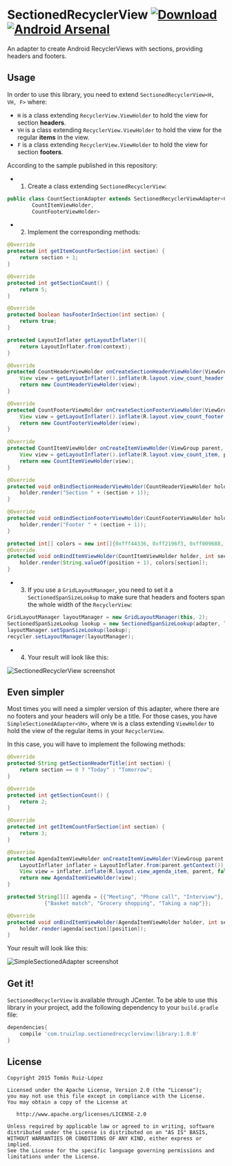 # SectionedRecyclerView [ ![Download](https://api.bintray.com/packages/truizlop/maven/sectionedrecyclerview/images/download.svg) ](https://bintray.com/truizlop/maven/sectionedrecyclerview/_latestVersion) [![Android Arsenal](https://img.shields.io/badge/Android%20Arsenal-SectionedRecyclerView-green.svg?style=flat)](https://android-arsenal.com/details/1/2165)
An adapter to create Android RecyclerViews with sections, providing headers and footers.

## Usage

In order to use this library, you need to extend `SectionedRecyclerView<H, VH, F>` where:

- `H` is a class extending `RecyclerView.ViewHolder` to hold the view for section **headers**.
- `VH` is a class extending `RecyclerView.ViewHolder` to hold the view for the regular **items** in the view.
- `F` is a class extending `RecyclerView.ViewHolder` to hold the view for section **footers**.

According to the sample published in this repository:

- 1. Create a class extending `SectionedRecyclerView`:

```java
public class CountSectionAdapter extends SectionedRecyclerViewAdapter<CountHeaderViewHolder,
        CountItemViewHolder,
        CountFooterViewHolder>
```

- 2. Implement the corresponding methods:

```java
@Override
protected int getItemCountForSection(int section) {
    return section + 1;
}

@Override
protected int getSectionCount() {
    return 5;
}

@Override
protected boolean hasFooterInSection(int section) {
    return true;
}

protected LayoutInflater getLayoutInflater(){
    return LayoutInflater.from(context);
}

@Override
protected CountHeaderViewHolder onCreateSectionHeaderViewHolder(ViewGroup parent, int viewType) {
    View view = getLayoutInflater().inflate(R.layout.view_count_header, parent, false);
    return new CountHeaderViewHolder(view);
}

@Override
protected CountFooterViewHolder onCreateSectionFooterViewHolder(ViewGroup parent, int viewType) {
    View view = getLayoutInflater().inflate(R.layout.view_count_footer, parent, false);
    return new CountFooterViewHolder(view);
}

@Override
protected CountItemViewHolder onCreateItemViewHolder(ViewGroup parent, int viewType) {
    View view = getLayoutInflater().inflate(R.layout.view_count_item, parent, false);
    return new CountItemViewHolder(view);
}

@Override
protected void onBindSectionHeaderViewHolder(CountHeaderViewHolder holder, int section) {
    holder.render("Section " + (section + 1));
}

@Override
protected void onBindSectionFooterViewHolder(CountFooterViewHolder holder, int section) {
    holder.render("Footer " + (section + 1));
}

protected int[] colors = new int[]{0xfff44336, 0xff2196f3, 0xff009688, 0xff8bc34a, 0xffff9800};
@Override
protected void onBindItemViewHolder(CountItemViewHolder holder, int section, int position) {
    holder.render(String.valueOf(position + 1), colors[section]);
}
```

- 3. If you use a `GridLayoutManager`, you need to set it a `SectionedSpanSizeLookup` to make sure that headers and footers span the whole width of the `RecyclerView`:

```java
GridLayoutManager layoutManager = new GridLayoutManager(this, 2);
SectionedSpanSizeLookup lookup = new SectionedSpanSizeLookup(adapter, layoutManager);
layoutManager.setSpanSizeLookup(lookup);
recycler.setLayoutManager(layoutManager);
```

- 4. Your result will look like this:

![SectionedRecyclerView screenshot][1]

## Even simpler

Most times you will need a simpler version of this adapter, where there are no footers and your headers will only be a title. For those cases, you have `SimpleSectionedAdapter<VH>`, where `VH` is a class extending `ViewHolder` to hold the view of the regular items in your `RecyclerView`.

In this case, you will have to implement the following methods:

```java
@Override
protected String getSectionHeaderTitle(int section) {
    return section == 0 ? "Today" : "Tomorrow";
}

@Override
protected int getSectionCount() {
    return 2;
}

@Override
protected int getItemCountForSection(int section) {
    return 3;
}

@Override
protected AgendaItemViewHolder onCreateItemViewHolder(ViewGroup parent, int viewType) {
    LayoutInflater inflater = LayoutInflater.from(parent.getContext());
    View view = inflater.inflate(R.layout.view_agenda_item, parent, false);
    return new AgendaItemViewHolder(view);
}

protected String[][] agenda = {{"Meeting", "Phone call", "Interview"},
            {"Basket match", "Grocery shopping", "Taking a nap"}};

@Override
protected void onBindItemViewHolder(AgendaItemViewHolder holder, int section, int position) {
    holder.render(agenda[section][position]);
}
```

Your result will look like this:

![SimpleSectionedAdapter screenshot][2]

## Get it!

`SectionedRecyclerView` is available through JCenter. To be able to use this library in your project, add the following dependency to your `build.gradle` file:

```groovy
dependencies{
	compile 'com.truizlop.sectionedrecyclerview:library:1.0.0'
}
```

## License


    Copyright 2015 Tomás Ruiz-López

    Licensed under the Apache License, Version 2.0 (the "License");
    you may not use this file except in compliance with the License.
    You may obtain a copy of the License at

       http://www.apache.org/licenses/LICENSE-2.0

    Unless required by applicable law or agreed to in writing, software
    distributed under the License is distributed on an "AS IS" BASIS,
    WITHOUT WARRANTIES OR CONDITIONS OF ANY KIND, either express or implied.
    See the License for the specific language governing permissions and
    limitations under the License.

[1]: ./art/screenshot1.png
[2]: ./art/screenshot2.png
